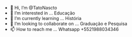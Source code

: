 - 👋 Hi, I’m @TatoNascto
- 👀 I’m interested in ... Educação
- 🌱 I’m currently learning ... História
- 💞️ I’m looking to collaborate on ... Graduação e Pesquisa
- 📫 How to reach me ... Whatsapp +5521988034346

<!---
TatoNascto/TatoNascto is a ✨ special ✨ repository because its `README.md` (this file) appears on your GitHub profile.
You can click the Preview link to take a look at your changes.
--->
